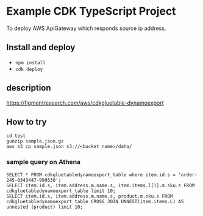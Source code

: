 # Example CDK TypeScript Project

To deploy AWS ApiGateway which responds source ip address.

## Install and deploy

* `npm install`
* `cdk deploy`

## description

https://figmentresearch.com/aws/cdkgluetable-dynamoexport

## How to try

```
cd test
gunzip sample.json.gz
aws s3 cp sample.json s3://<bucket name>/data/
```

### sample query on Athena

```
SELECT * FROM cdkgluetabledynamoexport_table where item.id.s = 'order-245-0343447-999530';
SELECT item.id.s, item.address.m.name.s, item.items.l[1].m.sku.s FROM cdkgluetabledynamoexport_table limit 10;
SELECT item.id.s, item.address.m.name.s, product.m.sku.s FROM cdkgluetabledynamoexport_table CROSS JOIN UNNEST(item.items.L) AS unnested (product) limit 10;
```